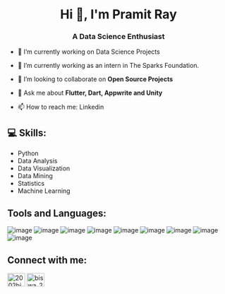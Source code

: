 <h1 align="center">Hi 👋, I'm Pramit Ray</h1>
<h3 align="center">A Data Science Enthusiast</h3>

- 🔭 I’m currently working on Data Science Projects

- 🌱 I’m currently working as an intern in The Sparks Foundation.

- 👯 I’m looking to collaborate on **Open Source Projects**

- 💬 Ask me about **Flutter, Dart, Appwrite and Unity**

- 📫 How to reach me: Linkedin



## 💻 Skills:

- Python
- Data Analysis
- Data Visualization
- Data Mining
- Statistics
- Machine Learning

## Tools and Languages:
![image](https://user-images.githubusercontent.com/93142399/229361934-2b1b3b5f-3d64-4f7e-a6ff-ee0cf3e41da6.png)
![image](https://user-images.githubusercontent.com/93142399/229361951-08ef78cc-1a12-4838-8307-39fb0d1ca05b.png)
![image](https://user-images.githubusercontent.com/93142399/229361979-18dbaf94-ea77-4001-9a79-ff0ea19817b2.png)
![image](https://user-images.githubusercontent.com/93142399/229362012-bfdf2dab-23b0-498c-b08b-85d7f0c36584.png)
![image](https://user-images.githubusercontent.com/93142399/229362032-a7041dae-c807-4955-8138-79727eff1d57.png)
![image](https://user-images.githubusercontent.com/93142399/229362075-2dc0b6e7-09df-4116-bdb6-e4c7de138fc1.png)
![image](https://user-images.githubusercontent.com/93142399/229362105-f25cf3d8-5d78-4f8a-a21d-4523063a9e92.png)
![image](https://user-images.githubusercontent.com/93142399/229362424-8d7664b3-178e-483d-a8bb-0a1be9e5a6ef.png)
![image](https://user-images.githubusercontent.com/93142399/229362484-c4dc175e-c9d3-4dd3-8fa2-b55fb4e9adaa.png)







## Connect with me:
<a href="https://www.linkedin.com/in/pramit-ray-a42874215/" target="blank"><img align="center" src="https://raw.githubusercontent.com/rahuldkjain/github-profile-readme-generator/master/src/images/icons/Social/linked-in-alt.svg" alt="2002bishwajeet" height="30" width="40" /></a>
<a href="https://www.instagram.com/itz_pramitray_2001" target="blank"><img align="center" src="https://raw.githubusercontent.com/rahuldkjain/github-profile-readme-generator/master/src/images/icons/Social/instagram.svg" alt="biswa_20p" height="30" width="40" /></a>
